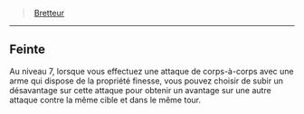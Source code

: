 ﻿---
!Generic
Id: fighter_swordsman_hd.md#feinte
ParentLink: fighter_swordsman_hd.md#bretteur
Name: Feinte
ParentName: Bretteur
NameLevel: 2
Attributes: {}
---
> [Bretteur](hd_fighter_swordsman.md)

---

## Feinte

Au niveau 7, lorsque vous effectuez une attaque de corps-à-corps avec une arme qui dispose de la propriété finesse, vous pouvez choisir de subir un désavantage sur cette attaque pour obtenir un avantage sur une autre attaque contre la même cible et dans le même tour.

